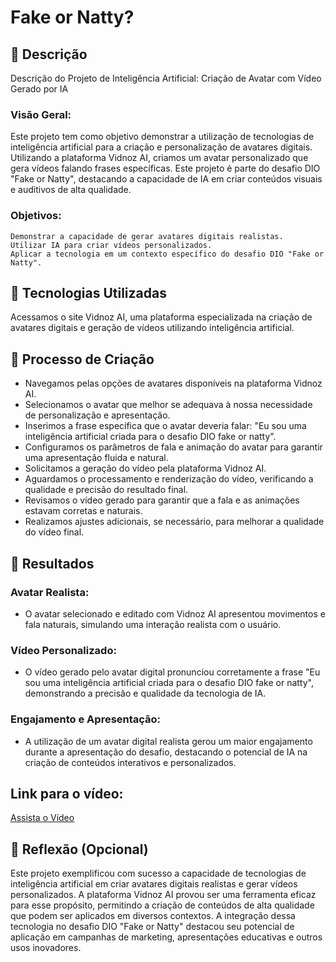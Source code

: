 # Fake or Natty?

## 📒 Descrição
Descrição do Projeto de Inteligência Artificial: Criação de Avatar com Vídeo Gerado por IA

### Visão Geral: 
Este projeto tem como objetivo demonstrar a utilização de tecnologias de inteligência artificial para a criação e personalização de avatares digitais. Utilizando a plataforma Vidnoz AI, criamos um avatar personalizado que gera vídeos falando frases específicas. Este projeto é parte do desafio DIO "Fake or Natty", destacando a capacidade de IA em criar conteúdos visuais e auditivos de alta qualidade.

### Objetivos:
    Demonstrar a capacidade de gerar avatares digitais realistas.
    Utilizar IA para criar vídeos personalizados.
    Aplicar a tecnologia em um contexto específico do desafio DIO "Fake or Natty".

## 🤖 Tecnologias Utilizadas
Acessamos o site Vidnoz AI, uma plataforma especializada na criação de avatares digitais e geração de vídeos utilizando inteligência artificial.

## 🧐 Processo de Criação
* Navegamos pelas opções de avatares disponíveis na plataforma Vidnoz AI.
* Selecionamos o avatar que melhor se adequava à nossa necessidade de personalização e apresentação.
* Inserimos a frase específica que o avatar deveria falar: "Eu sou uma inteligência artificial criada para o desafio DIO fake or natty".
* Configuramos os parâmetros de fala e animação do avatar para garantir uma apresentação fluida e natural.
* Solicitamos a geração do vídeo pela plataforma Vidnoz AI.
* Aguardamos o processamento e renderização do vídeo, verificando a qualidade e precisão do resultado final.
* Revisamos o vídeo gerado para garantir que a fala e as animações estavam corretas e naturais.
* Realizamos ajustes adicionais, se necessário, para melhorar a qualidade do vídeo final.

## 🚀 Resultados
### Avatar Realista:
* O avatar selecionado e editado com Vidnoz AI apresentou movimentos e fala naturais, simulando uma interação realista com o usuário.

### Vídeo Personalizado:
* O vídeo gerado pelo avatar digital pronunciou corretamente a frase "Eu sou uma inteligência artificial criada para o desafio DIO fake or natty", demonstrando a precisão e qualidade da tecnologia de IA.

### Engajamento e Apresentação:
* A utilização de um avatar digital realista gerou um maior engajamento durante a apresentação do desafio, destacando o potencial de IA na criação de conteúdos interativos e personalizados.

## Link para o vídeo:

[Assista o Vídeo](https://drive.google.com/file/d/1X6zmHK3hzaXH-UVmx3OeJ_PWZE5iMSLn/view?usp=sharing)
## 💭 Reflexão (Opcional)
Este projeto exemplificou com sucesso a capacidade de tecnologias de inteligência artificial em criar avatares digitais realistas e gerar vídeos personalizados. A plataforma Vidnoz AI provou ser uma ferramenta eficaz para esse propósito, permitindo a criação de conteúdos de alta qualidade que podem ser aplicados em diversos contextos. A integração dessa tecnologia no desafio DIO "Fake or Natty" destacou seu potencial de aplicação em campanhas de marketing, apresentações educativas e outros usos inovadores.
